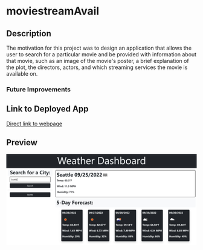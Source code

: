 # moviestreamAvail

## Description

The motivation for this project was to design an application that allows the user to search for a particular movie and be provided with information about that movie, such as an image of the movie's poster, a brief explanation of the plot, the directors, actors, and which streaming services the movie is available on.


### Future Improvements



## Link to Deployed App

[Direct link to webpage]()

## Preview

![A preview of the app](https://github.com/ottobisno/weather-dashboard/blob/main/Assets/images/app-preview.JPG?raw=true)
